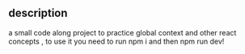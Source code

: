 ## description

a small code along project to practice global context and other react concepts , to use it you need to run npm i and then npm run dev!
